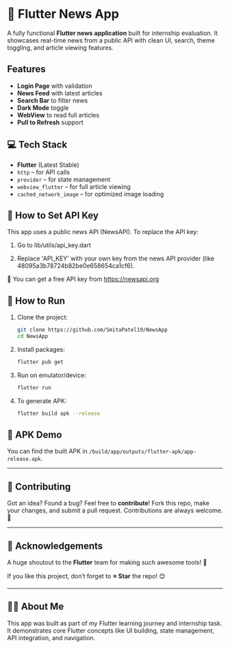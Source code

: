# 📰 Flutter News App

A fully functional **Flutter news application** built for internship evaluation. It showcases real-time news from a public API with clean UI, search, theme toggling, and article viewing features.

## Features

- **Login Page** with validation
- **News Feed** with latest articles
- **Search Bar** to filter news
- **Dark Mode** toggle
- **WebView** to read full articles
- **Pull to Refresh** support

## 💻 Tech Stack

- **Flutter** (Latest Stable)
- `http` – for API calls
- `provider` – for state management
- `webview_flutter` – for full article viewing
- `cached_network_image` – for optimized image loading

## 🔑 How to Set API Key
This app uses a public news API (NewsAPI). To replace the API key:

1. Go to lib/utils/api_key.dart

2. Replace 'API_KEY' with your own key from the news API provider (like 48095a3b78724b82be0e658654ca1cf6).

🔗 You can get a free API key from https://newsapi.org

## 🚀 How to Run

1. Clone the project:
   ```bash
   git clone https://github.com/SmitaPatel19/NewsApp
   cd NewsApp
   ```

2. Install packages:
   ```bash
   flutter pub get
   ```

3. Run on emulator/device:
   ```bash
   flutter run
   ```

4. To generate APK:
   ```bash
   flutter build apk --release
   ```

## 📲 APK Demo

You can find the built APK in `/build/app/outputs/flutter-apk/app-release.apk`.

---

## 🤝 Contributing  

Got an idea? Found a bug? Feel free to **contribute**! Fork this repo, make your changes, and submit a pull request. Contributions are always welcome. 🙌  

---

## 🎉 Acknowledgements  

A huge shoutout to the **Flutter** team for making such awesome tools! 🚀  

If you like this project, don’t forget to **⭐ Star** the repo! 😊  

---
## 🙋‍♂️ About Me

This app was built as part of my Flutter learning journey and internship task. It demonstrates core Flutter concepts like UI building, state management, API integration, and navigation.

